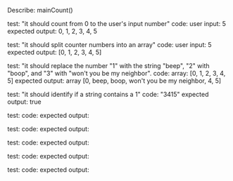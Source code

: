 Describe: mainCount()

test: "it should count from 0 to the user's input number"
code: user input: 5
expected output: 0, 1, 2, 3, 4, 5

test: "it should split counter numbers into an array"
code: user input: 5
expected output: [0, 1, 2, 3, 4, 5]

test: "it should replace the number "1" with the string "beep", "2" with "boop", and "3" with "won't you be my neighbor".
code: array: [0, 1, 2, 3, 4, 5]
expected output: array [0, beep, boop, won't you be my neighbor, 4, 5]

test: "it should identify if a string contains a 1"
code: "3415"
expected output: true

test: 
code:
expected output:

test: 
code:
expected output:

test: 
code:
expected output:

test: 
code:
expected output:

test: 
code:
expected output: